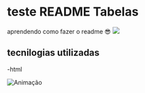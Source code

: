 # teste README Tabelas 
aprendendo como fazer o readme
😎
[<img src="./Animação.gif" atl="gif da tela da tabela">](https://www.uol.com)
## tecnilogias utilizadas
-html

![Animação](https://github.com/renatorekn/html-basico/assets/158504380/6dd4a055-04fa-4fb8-b82d-b36fcbc40c40)
